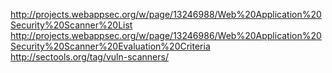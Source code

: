 http://projects.webappsec.org/w/page/13246988/Web%20Application%20Security%20Scanner%20List	http://projects.webappsec.org/w/page/13246986/Web%20Application%20Security%20Scanner%20Evaluation%20Criteria
http://sectools.org/tag/vuln-scanners/
